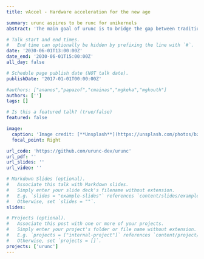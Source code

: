 ```yaml
---
title: vAccel - Hardware acceleration for the new age

summary: urunc aspires to be runc for unikernels
abstract: 'The main goal of urunc is to bridge the gap between traditional unikernels and containerized environments, enabling seamless integration with cloud-native architectures. Designed to fully leverage the container semantics and benefits from the OCI tools and methodology, urunc aims to become “runc for unikernels”, while offering compatibility with the Container Runtime Interface (CRI). Unikernels are packaged inside OCI-compatible images and urunc launches the unikernel on top of the underlying Virtual Machine or seccomp monitors. Thus, developers and administrators can package, deliver, deploy and manage unikernels using familiar cloud-native practises.'

# Talk start and end times.
#   End time can optionally be hidden by prefixing the line with `#`.
date: '2030-06-01T13:00:00Z'
date_end: '2030-06-01T15:00:00Z'
all_day: false

# Schedule page publish date (NOT talk date).
publishDate: '2017-01-01T00:00:00Z'

#authors: ["ananos","papazof","cmainas","mgkeka","mgkouth"]
authors: ['']
tags: []

# Is this a featured talk? (true/false)
featured: false

image:
  caption: 'Image credit: [**Unsplash**](https://unsplash.com/photos/bzdhc5b3Bxs)'
  focal_point: Right

url_code: 'https://github.com/urunc-dev/urunc'
url_pdf: ''
url_slides: ''
url_video: ''

# Markdown Slides (optional).
#   Associate this talk with Markdown slides.
#   Simply enter your slide deck's filename without extension.
#   E.g. `slides = "example-slides"` references `content/slides/example-slides.md`.
#   Otherwise, set `slides = ""`.
slides:

# Projects (optional).
#   Associate this post with one or more of your projects.
#   Simply enter your project's folder or file name without extension.
#   E.g. `projects = ["internal-project"]` references `content/project/deep-learning/index.md`.
#   Otherwise, set `projects = []`.
projects: ['urunc']
---
```

